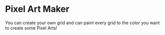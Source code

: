 # Pixel Art Maker

You can create your own grid and can paint every grid to the color you want to create some Pixel Arts!